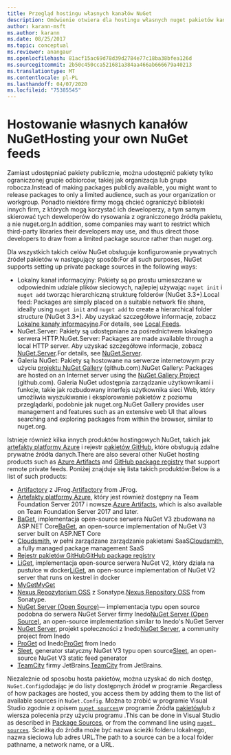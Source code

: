 ```yaml
---
title: Przegląd hostingu własnych kanałów NuGet
description: Omówienie otwiera dla hostingu własnych nuget pakietów kanałów informacyjnych lub galerii lokalnie lub zdalnie.
author: karann-msft
ms.author: karann
ms.date: 08/25/2017
ms.topic: conceptual
ms.reviewer: anangaur
ms.openlocfilehash: 81acf15ac69d78d39d2784e77c18ba38bfea126d
ms.sourcegitcommit: 2b50c450cca521681a384aa466ab666679a40213
ms.translationtype: MT
ms.contentlocale: pl-PL
ms.lasthandoff: 04/07/2020
ms.locfileid: "75385545"
---
```

# <a name="hosting-your-own-nuget-feeds"></a><span data-ttu-id="80e6f-103">Hostowanie własnych kanałów NuGet</span><span class="sxs-lookup"><span data-stu-id="80e6f-103">Hosting your own NuGet feeds</span></span>

<span data-ttu-id="80e6f-104">Zamiast udostępniać pakiety publicznie, można udostępnić pakiety tylko ograniczonej grupie odbiorców, takiej jak organizacja lub grupa robocza.</span><span class="sxs-lookup"><span data-stu-id="80e6f-104">Instead of making packages publicly available, you might want to release packages to only a limited audience, such as your organization or workgroup.</span></span> <span data-ttu-id="80e6f-105">Ponadto niektóre firmy mogą chcieć ograniczyć biblioteki innych firm, z których mogą korzystać ich deweloperzy, a tym samym skierować tych deweloperów do rysowania z ograniczonego źródła pakietu, a nie nuget.org.</span><span class="sxs-lookup"><span data-stu-id="80e6f-105">In addition, some companies may want to restrict which third-party libraries their developers may use, and thus direct those developers to draw from a limited package source rather than nuget.org.</span></span>

<span data-ttu-id="80e6f-106">Dla wszystkich takich celów NuGet obsługuje konfigurowanie prywatnych źródeł pakietów w następujący sposób:</span><span class="sxs-lookup"><span data-stu-id="80e6f-106">For all such purposes, NuGet supports setting up private package sources in the following ways:</span></span>

- <span data-ttu-id="80e6f-107">Lokalny kanał informacyjny: Pakiety są po prostu umieszczane w odpowiednim udziale plików sieciowych, najlepiej używając `nuget init` i `nuget add` tworząc hierarchiczną strukturę folderów (NuGet 3.3+).</span><span class="sxs-lookup"><span data-stu-id="80e6f-107">Local feed: Packages are simply placed on a suitable network file share, ideally using `nuget init` and `nuget add` to create a hierarchical folder structure (NuGet 3.3+).</span></span> <span data-ttu-id="80e6f-108">Aby uzyskać szczegółowe informacje, zobacz [Lokalne kanały informacyjne](../hosting-packages/local-feeds.md).</span><span class="sxs-lookup"><span data-stu-id="80e6f-108">For details, see [Local Feeds](../hosting-packages/local-feeds.md).</span></span>
- <span data-ttu-id="80e6f-109">NuGet.Server: Pakiety są udostępniane za pośrednictwem lokalnego serwera HTTP.</span><span class="sxs-lookup"><span data-stu-id="80e6f-109">NuGet.Server: Packages are made available through a local HTTP server.</span></span> <span data-ttu-id="80e6f-110">Aby uzyskać szczegółowe informacje, zobacz [NuGet.Server](../hosting-packages/nuget-server.md).</span><span class="sxs-lookup"><span data-stu-id="80e6f-110">For details, see [NuGet.Server](../hosting-packages/nuget-server.md).</span></span>
- <span data-ttu-id="80e6f-111">Galeria NuGet: Pakiety są hostowane na serwerze internetowym przy użyciu [projektu NuGet Gallery](https://github.com/NuGet/NuGetGallery#build-and-run-the-gallery-in-arbitrary-number-easy-steps) (github.com).</span><span class="sxs-lookup"><span data-stu-id="80e6f-111">NuGet Gallery: Packages are hosted on an Internet server using the [NuGet Gallery Project](https://github.com/NuGet/NuGetGallery#build-and-run-the-gallery-in-arbitrary-number-easy-steps) (github.com).</span></span> <span data-ttu-id="80e6f-112">Galeria NuGet udostępnia zarządzanie użytkownikami i funkcje, takie jak rozbudowany interfejs użytkownika sieci Web, który umożliwia wyszukiwanie i eksplorowanie pakietów z poziomu przeglądarki, podobnie jak nuget.org.</span><span class="sxs-lookup"><span data-stu-id="80e6f-112">NuGet Gallery provides user management and features such as an extensive web UI that allows searching and exploring packages from within the browser, similar to nuget.org.</span></span>

<span data-ttu-id="80e6f-113">Istnieje również kilka innych produktów hostingowych NuGet, takich jak [artefakty platformy Azure](https://www.visualstudio.com/docs/package/nuget/publish) i rejestr [pakietów GitHub,](https://help.github.com/articles/configuring-nuget-for-use-with-github-package-registry) które obsługują zdalne prywatne źródła danych.</span><span class="sxs-lookup"><span data-stu-id="80e6f-113">There are also several other NuGet hosting products such as [Azure Artifacts](https://www.visualstudio.com/docs/package/nuget/publish) and [GitHub package registry](https://help.github.com/articles/configuring-nuget-for-use-with-github-package-registry) that support remote private feeds.</span></span> <span data-ttu-id="80e6f-114">Poniżej znajduje się lista takich produktów:</span><span class="sxs-lookup"><span data-stu-id="80e6f-114">Below is a list of such products:</span></span>

- <span data-ttu-id="80e6f-115">[Artifactory](https://www.jfrog.com/artifactory/) z JFrog.</span><span class="sxs-lookup"><span data-stu-id="80e6f-115">[Artifactory](https://www.jfrog.com/artifactory/) from JFrog.</span></span>
- <span data-ttu-id="80e6f-116">[Artefakty platformy Azure](https://www.visualstudio.com/docs/package/nuget/publish), który jest również dostępny na Team Foundation Server 2017 i nowsze.</span><span class="sxs-lookup"><span data-stu-id="80e6f-116">[Azure Artifacts](https://www.visualstudio.com/docs/package/nuget/publish), which is also available on Team Foundation Server 2017 and later.</span></span>
- <span data-ttu-id="80e6f-117">[BaGet](https://github.com/loic-sharma/BaGet), implementacja open-source serwera NuGet V3 zbudowana na ASP.NET Core</span><span class="sxs-lookup"><span data-stu-id="80e6f-117">[BaGet](https://github.com/loic-sharma/BaGet), an open-source implementation of NuGet V3 server built on ASP.NET Core</span></span>
- <span data-ttu-id="80e6f-118">[Cloudsmith](https://cloudsmith.io/l/nuget-feed/), w pełni zarządzane zarządzanie pakietami SaaS</span><span class="sxs-lookup"><span data-stu-id="80e6f-118">[Cloudsmith](https://cloudsmith.io/l/nuget-feed/), a fully managed package management SaaS</span></span>
- [<span data-ttu-id="80e6f-119">Rejestr pakietów GitHub</span><span class="sxs-lookup"><span data-stu-id="80e6f-119">GitHub package registry</span></span>](https://help.github.com/articles/configuring-nuget-for-use-with-github-package-registry)
- <span data-ttu-id="80e6f-120">[LiGet](https://github.com/ai-traders/liget), implementacja open-source serwera NuGet V2, który działa na pustułce w docker</span><span class="sxs-lookup"><span data-stu-id="80e6f-120">[LiGet](https://github.com/ai-traders/liget), an open-source implementation of NuGet V2 server that runs on kestrel in docker</span></span>
- [<span data-ttu-id="80e6f-121">MyGet</span><span class="sxs-lookup"><span data-stu-id="80e6f-121">MyGet</span></span>](https://myget.org)
- <span data-ttu-id="80e6f-122">[Nexus Repozytorium OSS](https://www.sonatype.com/nexus-repository-oss) z Sonatype.</span><span class="sxs-lookup"><span data-stu-id="80e6f-122">[Nexus Repository OSS](https://www.sonatype.com/nexus-repository-oss) from Sonatype.</span></span>
- <span data-ttu-id="80e6f-123">[NuGet Server (Open Source)](https://github.com/svenkle/nuget-server)— implementacja typu open source podobna do serwera NuGet Server firmy Inedo</span><span class="sxs-lookup"><span data-stu-id="80e6f-123">[NuGet Server (Open Source)](https://github.com/svenkle/nuget-server), an open-source implementation similar to Inedo's NuGet Server</span></span>
- <span data-ttu-id="80e6f-124">[NuGet Server](http://nugetserver.net/), projekt społeczności z Inedo</span><span class="sxs-lookup"><span data-stu-id="80e6f-124">[NuGet Server](http://nugetserver.net/), a community project from Inedo</span></span>
- <span data-ttu-id="80e6f-125">[ProGet](https://inedo.com/proget) od Inedo</span><span class="sxs-lookup"><span data-stu-id="80e6f-125">[ProGet](https://inedo.com/proget) from Inedo</span></span>
- <span data-ttu-id="80e6f-126">[Sleet](https://github.com/emgarten/sleet), generator statyczny NuGet V3 typu open source</span><span class="sxs-lookup"><span data-stu-id="80e6f-126">[Sleet](https://github.com/emgarten/sleet), an open-source NuGet V3 static feed generator</span></span>
- <span data-ttu-id="80e6f-127">[TeamCity](https://www.jetbrains.com/teamcity/) firmy JetBrains.</span><span class="sxs-lookup"><span data-stu-id="80e6f-127">[TeamCity](https://www.jetbrains.com/teamcity/) from JetBrains.</span></span>

<span data-ttu-id="80e6f-128">Niezależnie od sposobu hosta pakietów, można uzyskać do nich dostęp, `NuGet.Config`dodając je do listy dostępnych źródeł w programie .</span><span class="sxs-lookup"><span data-stu-id="80e6f-128">Regardless of how packages are hosted, you access them by adding them to the list of available sources in `NuGet.Config`.</span></span> <span data-ttu-id="80e6f-129">Można to zrobić w programie Visual Studio zgodnie z opisem [`nuget sources`](../reference/cli-reference/cli-ref-sources.md)w programie Źródła [pakietów](../consume-packages/install-use-packages-visual-studio.md#package-sources)lub z wiersza polecenia przy użyciu programu .</span><span class="sxs-lookup"><span data-stu-id="80e6f-129">This can be done in Visual Studio as described in [Package Sources](../consume-packages/install-use-packages-visual-studio.md#package-sources), or from the command line using [`nuget sources`](../reference/cli-reference/cli-ref-sources.md).</span></span> <span data-ttu-id="80e6f-130">Ścieżką do źródła może być nazwa ścieżki folderu lokalnego, nazwa sieciowa lub adres URL.</span><span class="sxs-lookup"><span data-stu-id="80e6f-130">The path to a source can be a local folder pathname, a network name, or a URL.</span></span>
